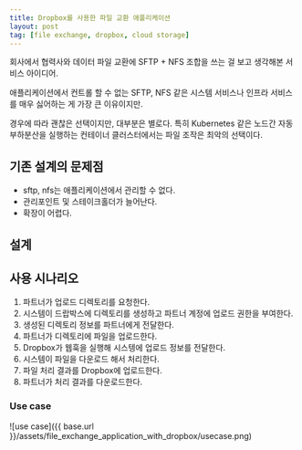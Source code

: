 ```yaml
---
title: Dropbox를 사용한 파일 교환 애플리케이션
layout: post
tag: [file exchange, dropbox, cloud storage]
---
```


회사에서 협력사와 데이터 파일 교환에 SFTP + NFS 조합을 쓰는 걸 보고 생각해본 서비스 아이디어.

애플리케이션에서 컨트롤 할 수 없는 SFTP, NFS 같은 시스템 서비스나 인프라 서비스를 매우 싫어하는 게 가장 큰 이유이지만.

경우에 따라 괜찮은 선택이지만, 대부분은 별로다. 특히 Kubernetes 같은 노드간 자동 부하분산을 실행하는 컨테이너 클러스터에서는 파일 조작은 최악의 선택이다.

## 기존 설계의 문제점

- sftp, nfs는 애플리케이션에서 관리할 수 없다.
- 관리포인트 및 스테이크홀더가 늘어난다.
- 확장이 어렵다.

## 설계

## 사용 시나리오

1. 파트너가 업로드 디렉토리를 요청한다.
1. 시스템이 드랍박스에 디렉토리를 생성하고 파트너 계정에 업로드 권한을 부여한다.
1. 생성된 디렉토리 정보를 파트너에게 전달한다.
1. 파트너가 디렉토리에 파일을 업로드한다.
1. Dropbox가 웹훅을 실행해 시스텡에 업로드 정보를 전달한다.
1. 시스템이 파일을 다운로드 해서 처리한다.
1. 파일 처리 결과를 Dropbox에 업로드한다.
1. 파트너가 처리 결과를 다운로드한다.

### Use case

![use case]({{ base.url }}/assets/file_exchange_application_with_dropbox/usecase.png)
